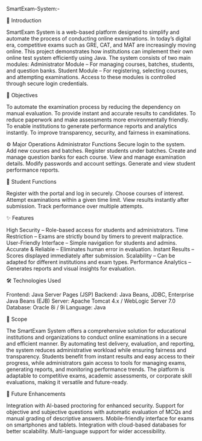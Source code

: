 SmartExam-System:-

📖 Introduction

SmartExam System is a web-based platform designed to simplify and automate the process of conducting online examinations. In today’s digital era, competitive exams such as GRE, CAT, and MAT are increasingly moving online. This project demonstrates how institutions can implement their own online test system efficiently using Java.
The system consists of two main modules:
Administrator Module – For managing courses, batches, students, and question banks.
Student Module – For registering, selecting courses, and attempting examinations.
Access to these modules is controlled through secure login credentials.

🎯 Objectives

To automate the examination process by reducing the dependency on manual evaluation.
To provide instant and accurate results to candidates.
To reduce paperwork and make assessments more environmentally friendly.
To enable institutions to generate performance reports and analytics instantly.
To improve transparency, security, and fairness in examinations.

⚙️ Major Operations
Administrator Functions
Secure login to the system.
Add new courses and batches.
Register students under batches.
Create and manage question banks for each course.
View and manage examination details.
Modify passwords and account settings.
Generate and view student performance reports.

📖 Student Functions

Register with the portal and log in securely.
Choose courses of interest.
Attempt examinations within a given time limit.
View results instantly after submission.
Track performance over multiple attempts.

✨ Features

High Security – Role-based access for students and administrators.
Time Restriction – Exams are strictly bound by timers to prevent malpractice.
User-Friendly Interface – Simple navigation for students and admins.
Accurate & Reliable – Eliminates human error in evaluation.
Instant Results – Scores displayed immediately after submission.
Scalability – Can be adapted for different institutions and exam types.
Performance Analytics – Generates reports and visual insights for evaluation.

🛠️ Technologies Used

Frontend: Java Server Pages (JSP)
Backend: Java Beans, JDBC, Enterprise Java Beans (EJB)
Server: Apache Tomcat 4.x / WebLogic Server 7.0
Database: Oracle 8i / 9i
Language: Java

📌 Scope

The SmartExam System offers a comprehensive solution for educational institutions and organizations to conduct online examinations in a secure and efficient manner.
By automating test delivery, evaluation, and reporting, the system reduces administrative workload while ensuring fairness and transparency. Students benefit from instant results and easy access to their progress, while administrators gain access to tools for managing exams, generating reports, and monitoring performance trends.
The platform is adaptable to competitive exams, academic assessments, or corporate skill evaluations, making it versatile and future-ready.

🚀 Future Enhancements

Integration with AI-based proctoring for enhanced security.
Support for objective and subjective questions with automatic evaluation of MCQs and manual grading of descriptive answers.
Mobile-friendly interface for exams on smartphones and tablets.
Integration with cloud-based databases for better scalability.
Multi-language support for wider accessibility.
